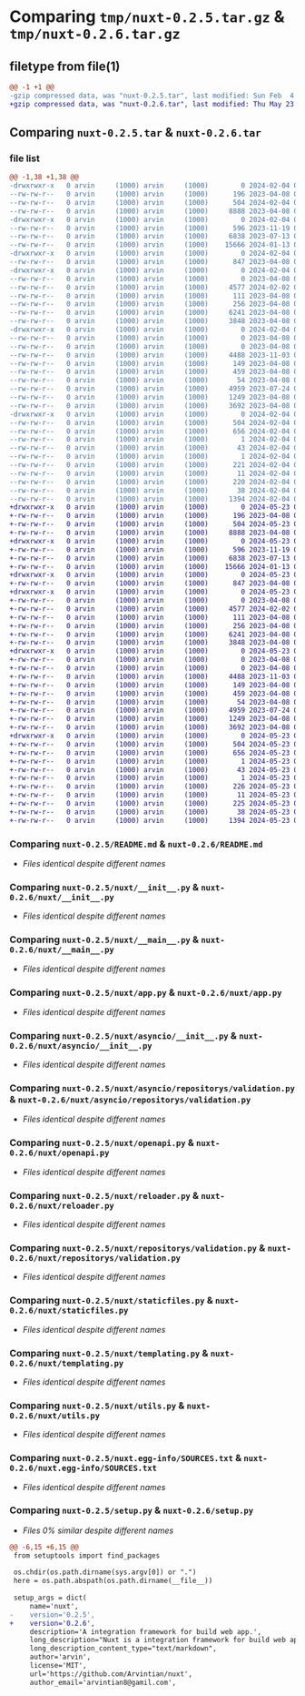 # Comparing `tmp/nuxt-0.2.5.tar.gz` & `tmp/nuxt-0.2.6.tar.gz`

## filetype from file(1)

```diff
@@ -1 +1 @@
-gzip compressed data, was "nuxt-0.2.5.tar", last modified: Sun Feb  4 02:44:34 2024, max compression
+gzip compressed data, was "nuxt-0.2.6.tar", last modified: Thu May 23 08:13:00 2024, max compression
```

## Comparing `nuxt-0.2.5.tar` & `nuxt-0.2.6.tar`

### file list

```diff
@@ -1,38 +1,38 @@
-drwxrwxr-x   0 arvin     (1000) arvin     (1000)        0 2024-02-04 02:44:34.423721 nuxt-0.2.5/
--rw-rw-r--   0 arvin     (1000) arvin     (1000)      196 2023-04-08 07:15:56.000000 nuxt-0.2.5/MANIFEST.in
--rw-rw-r--   0 arvin     (1000) arvin     (1000)      504 2024-02-04 02:44:34.423721 nuxt-0.2.5/PKG-INFO
--rw-rw-r--   0 arvin     (1000) arvin     (1000)     8888 2023-04-08 07:15:56.000000 nuxt-0.2.5/README.md
-drwxrwxr-x   0 arvin     (1000) arvin     (1000)        0 2024-02-04 02:44:34.423721 nuxt-0.2.5/nuxt/
--rw-rw-r--   0 arvin     (1000) arvin     (1000)      596 2023-11-19 06:57:59.000000 nuxt-0.2.5/nuxt/__init__.py
--rw-rw-r--   0 arvin     (1000) arvin     (1000)     6838 2023-07-13 02:51:17.000000 nuxt-0.2.5/nuxt/__main__.py
--rw-rw-r--   0 arvin     (1000) arvin     (1000)    15666 2024-01-13 07:44:13.000000 nuxt-0.2.5/nuxt/app.py
-drwxrwxr-x   0 arvin     (1000) arvin     (1000)        0 2024-02-04 02:44:34.423721 nuxt-0.2.5/nuxt/asyncio/
--rw-rw-r--   0 arvin     (1000) arvin     (1000)      847 2023-04-08 07:15:56.000000 nuxt-0.2.5/nuxt/asyncio/__init__.py
-drwxrwxr-x   0 arvin     (1000) arvin     (1000)        0 2024-02-04 02:44:34.423721 nuxt-0.2.5/nuxt/asyncio/repositorys/
--rw-rw-r--   0 arvin     (1000) arvin     (1000)        0 2023-04-08 07:15:56.000000 nuxt-0.2.5/nuxt/asyncio/repositorys/__init__.py
--rw-rw-r--   0 arvin     (1000) arvin     (1000)     4577 2024-02-02 04:10:46.000000 nuxt-0.2.5/nuxt/asyncio/repositorys/validation.py
--rw-rw-r--   0 arvin     (1000) arvin     (1000)      111 2023-04-08 07:15:56.000000 nuxt-0.2.5/nuxt/datastructures.py
--rw-rw-r--   0 arvin     (1000) arvin     (1000)      256 2023-04-08 07:15:56.000000 nuxt-0.2.5/nuxt/exceptions.py
--rw-rw-r--   0 arvin     (1000) arvin     (1000)     6241 2023-04-08 07:15:56.000000 nuxt-0.2.5/nuxt/openapi.py
--rw-rw-r--   0 arvin     (1000) arvin     (1000)     3848 2023-04-08 07:15:56.000000 nuxt-0.2.5/nuxt/reloader.py
-drwxrwxr-x   0 arvin     (1000) arvin     (1000)        0 2024-02-04 02:44:34.423721 nuxt-0.2.5/nuxt/repositorys/
--rw-rw-r--   0 arvin     (1000) arvin     (1000)        0 2023-04-08 07:15:56.000000 nuxt-0.2.5/nuxt/repositorys/__init__.py
--rw-rw-r--   0 arvin     (1000) arvin     (1000)        0 2023-04-08 07:15:56.000000 nuxt-0.2.5/nuxt/repositorys/empty.py
--rw-rw-r--   0 arvin     (1000) arvin     (1000)     4488 2023-11-03 04:58:33.000000 nuxt-0.2.5/nuxt/repositorys/validation.py
--rw-rw-r--   0 arvin     (1000) arvin     (1000)      149 2023-04-08 07:15:56.000000 nuxt-0.2.5/nuxt/requests.py
--rw-rw-r--   0 arvin     (1000) arvin     (1000)      459 2023-04-08 07:15:56.000000 nuxt-0.2.5/nuxt/responses.py
--rw-rw-r--   0 arvin     (1000) arvin     (1000)       54 2023-04-08 07:15:56.000000 nuxt-0.2.5/nuxt/routing.py
--rw-rw-r--   0 arvin     (1000) arvin     (1000)     4959 2023-07-24 03:17:29.000000 nuxt-0.2.5/nuxt/staticfiles.py
--rw-rw-r--   0 arvin     (1000) arvin     (1000)     1249 2023-04-08 07:15:56.000000 nuxt-0.2.5/nuxt/templating.py
--rw-rw-r--   0 arvin     (1000) arvin     (1000)     3692 2023-04-08 07:15:56.000000 nuxt-0.2.5/nuxt/utils.py
-drwxrwxr-x   0 arvin     (1000) arvin     (1000)        0 2024-02-04 02:44:34.423721 nuxt-0.2.5/nuxt.egg-info/
--rw-rw-r--   0 arvin     (1000) arvin     (1000)      504 2024-02-04 02:44:34.000000 nuxt-0.2.5/nuxt.egg-info/PKG-INFO
--rw-rw-r--   0 arvin     (1000) arvin     (1000)      656 2024-02-04 02:44:34.000000 nuxt-0.2.5/nuxt.egg-info/SOURCES.txt
--rw-rw-r--   0 arvin     (1000) arvin     (1000)        1 2024-02-04 02:44:34.000000 nuxt-0.2.5/nuxt.egg-info/dependency_links.txt
--rw-rw-r--   0 arvin     (1000) arvin     (1000)       43 2024-02-04 02:44:34.000000 nuxt-0.2.5/nuxt.egg-info/entry_points.txt
--rw-rw-r--   0 arvin     (1000) arvin     (1000)        1 2024-02-04 02:44:34.000000 nuxt-0.2.5/nuxt.egg-info/not-zip-safe
--rw-rw-r--   0 arvin     (1000) arvin     (1000)      221 2024-02-04 02:44:34.000000 nuxt-0.2.5/nuxt.egg-info/requires.txt
--rw-rw-r--   0 arvin     (1000) arvin     (1000)       11 2024-02-04 02:44:34.000000 nuxt-0.2.5/nuxt.egg-info/top_level.txt
--rw-rw-r--   0 arvin     (1000) arvin     (1000)      220 2024-02-04 02:39:43.000000 nuxt-0.2.5/requirements.txt
--rw-rw-r--   0 arvin     (1000) arvin     (1000)       38 2024-02-04 02:44:34.423721 nuxt-0.2.5/setup.cfg
--rw-rw-r--   0 arvin     (1000) arvin     (1000)     1394 2024-02-04 02:34:08.000000 nuxt-0.2.5/setup.py
+drwxrwxr-x   0 arvin     (1000) arvin     (1000)        0 2024-05-23 08:13:00.872168 nuxt-0.2.6/
+-rw-rw-r--   0 arvin     (1000) arvin     (1000)      196 2023-04-08 07:15:56.000000 nuxt-0.2.6/MANIFEST.in
+-rw-rw-r--   0 arvin     (1000) arvin     (1000)      504 2024-05-23 08:13:00.872168 nuxt-0.2.6/PKG-INFO
+-rw-rw-r--   0 arvin     (1000) arvin     (1000)     8888 2023-04-08 07:15:56.000000 nuxt-0.2.6/README.md
+drwxrwxr-x   0 arvin     (1000) arvin     (1000)        0 2024-05-23 08:13:00.872168 nuxt-0.2.6/nuxt/
+-rw-rw-r--   0 arvin     (1000) arvin     (1000)      596 2023-11-19 06:57:59.000000 nuxt-0.2.6/nuxt/__init__.py
+-rw-rw-r--   0 arvin     (1000) arvin     (1000)     6838 2023-07-13 02:51:17.000000 nuxt-0.2.6/nuxt/__main__.py
+-rw-rw-r--   0 arvin     (1000) arvin     (1000)    15666 2024-01-13 07:44:13.000000 nuxt-0.2.6/nuxt/app.py
+drwxrwxr-x   0 arvin     (1000) arvin     (1000)        0 2024-05-23 08:13:00.872168 nuxt-0.2.6/nuxt/asyncio/
+-rw-rw-r--   0 arvin     (1000) arvin     (1000)      847 2023-04-08 07:15:56.000000 nuxt-0.2.6/nuxt/asyncio/__init__.py
+drwxrwxr-x   0 arvin     (1000) arvin     (1000)        0 2024-05-23 08:13:00.872168 nuxt-0.2.6/nuxt/asyncio/repositorys/
+-rw-rw-r--   0 arvin     (1000) arvin     (1000)        0 2023-04-08 07:15:56.000000 nuxt-0.2.6/nuxt/asyncio/repositorys/__init__.py
+-rw-rw-r--   0 arvin     (1000) arvin     (1000)     4577 2024-02-02 04:10:46.000000 nuxt-0.2.6/nuxt/asyncio/repositorys/validation.py
+-rw-rw-r--   0 arvin     (1000) arvin     (1000)      111 2023-04-08 07:15:56.000000 nuxt-0.2.6/nuxt/datastructures.py
+-rw-rw-r--   0 arvin     (1000) arvin     (1000)      256 2023-04-08 07:15:56.000000 nuxt-0.2.6/nuxt/exceptions.py
+-rw-rw-r--   0 arvin     (1000) arvin     (1000)     6241 2023-04-08 07:15:56.000000 nuxt-0.2.6/nuxt/openapi.py
+-rw-rw-r--   0 arvin     (1000) arvin     (1000)     3848 2023-04-08 07:15:56.000000 nuxt-0.2.6/nuxt/reloader.py
+drwxrwxr-x   0 arvin     (1000) arvin     (1000)        0 2024-05-23 08:13:00.872168 nuxt-0.2.6/nuxt/repositorys/
+-rw-rw-r--   0 arvin     (1000) arvin     (1000)        0 2023-04-08 07:15:56.000000 nuxt-0.2.6/nuxt/repositorys/__init__.py
+-rw-rw-r--   0 arvin     (1000) arvin     (1000)        0 2023-04-08 07:15:56.000000 nuxt-0.2.6/nuxt/repositorys/empty.py
+-rw-rw-r--   0 arvin     (1000) arvin     (1000)     4488 2023-11-03 04:58:33.000000 nuxt-0.2.6/nuxt/repositorys/validation.py
+-rw-rw-r--   0 arvin     (1000) arvin     (1000)      149 2023-04-08 07:15:56.000000 nuxt-0.2.6/nuxt/requests.py
+-rw-rw-r--   0 arvin     (1000) arvin     (1000)      459 2023-04-08 07:15:56.000000 nuxt-0.2.6/nuxt/responses.py
+-rw-rw-r--   0 arvin     (1000) arvin     (1000)       54 2023-04-08 07:15:56.000000 nuxt-0.2.6/nuxt/routing.py
+-rw-rw-r--   0 arvin     (1000) arvin     (1000)     4959 2023-07-24 03:17:29.000000 nuxt-0.2.6/nuxt/staticfiles.py
+-rw-rw-r--   0 arvin     (1000) arvin     (1000)     1249 2023-04-08 07:15:56.000000 nuxt-0.2.6/nuxt/templating.py
+-rw-rw-r--   0 arvin     (1000) arvin     (1000)     3692 2023-04-08 07:15:56.000000 nuxt-0.2.6/nuxt/utils.py
+drwxrwxr-x   0 arvin     (1000) arvin     (1000)        0 2024-05-23 08:13:00.872168 nuxt-0.2.6/nuxt.egg-info/
+-rw-rw-r--   0 arvin     (1000) arvin     (1000)      504 2024-05-23 08:13:00.000000 nuxt-0.2.6/nuxt.egg-info/PKG-INFO
+-rw-rw-r--   0 arvin     (1000) arvin     (1000)      656 2024-05-23 08:13:00.000000 nuxt-0.2.6/nuxt.egg-info/SOURCES.txt
+-rw-rw-r--   0 arvin     (1000) arvin     (1000)        1 2024-05-23 08:13:00.000000 nuxt-0.2.6/nuxt.egg-info/dependency_links.txt
+-rw-rw-r--   0 arvin     (1000) arvin     (1000)       43 2024-05-23 08:13:00.000000 nuxt-0.2.6/nuxt.egg-info/entry_points.txt
+-rw-rw-r--   0 arvin     (1000) arvin     (1000)        1 2024-05-23 08:13:00.000000 nuxt-0.2.6/nuxt.egg-info/not-zip-safe
+-rw-rw-r--   0 arvin     (1000) arvin     (1000)      226 2024-05-23 08:13:00.000000 nuxt-0.2.6/nuxt.egg-info/requires.txt
+-rw-rw-r--   0 arvin     (1000) arvin     (1000)       11 2024-05-23 08:13:00.000000 nuxt-0.2.6/nuxt.egg-info/top_level.txt
+-rw-rw-r--   0 arvin     (1000) arvin     (1000)      225 2024-05-23 08:11:34.000000 nuxt-0.2.6/requirements.txt
+-rw-rw-r--   0 arvin     (1000) arvin     (1000)       38 2024-05-23 08:13:00.872168 nuxt-0.2.6/setup.cfg
+-rw-rw-r--   0 arvin     (1000) arvin     (1000)     1394 2024-05-23 08:10:05.000000 nuxt-0.2.6/setup.py
```

### Comparing `nuxt-0.2.5/README.md` & `nuxt-0.2.6/README.md`

 * *Files identical despite different names*

### Comparing `nuxt-0.2.5/nuxt/__init__.py` & `nuxt-0.2.6/nuxt/__init__.py`

 * *Files identical despite different names*

### Comparing `nuxt-0.2.5/nuxt/__main__.py` & `nuxt-0.2.6/nuxt/__main__.py`

 * *Files identical despite different names*

### Comparing `nuxt-0.2.5/nuxt/app.py` & `nuxt-0.2.6/nuxt/app.py`

 * *Files identical despite different names*

### Comparing `nuxt-0.2.5/nuxt/asyncio/__init__.py` & `nuxt-0.2.6/nuxt/asyncio/__init__.py`

 * *Files identical despite different names*

### Comparing `nuxt-0.2.5/nuxt/asyncio/repositorys/validation.py` & `nuxt-0.2.6/nuxt/asyncio/repositorys/validation.py`

 * *Files identical despite different names*

### Comparing `nuxt-0.2.5/nuxt/openapi.py` & `nuxt-0.2.6/nuxt/openapi.py`

 * *Files identical despite different names*

### Comparing `nuxt-0.2.5/nuxt/reloader.py` & `nuxt-0.2.6/nuxt/reloader.py`

 * *Files identical despite different names*

### Comparing `nuxt-0.2.5/nuxt/repositorys/validation.py` & `nuxt-0.2.6/nuxt/repositorys/validation.py`

 * *Files identical despite different names*

### Comparing `nuxt-0.2.5/nuxt/staticfiles.py` & `nuxt-0.2.6/nuxt/staticfiles.py`

 * *Files identical despite different names*

### Comparing `nuxt-0.2.5/nuxt/templating.py` & `nuxt-0.2.6/nuxt/templating.py`

 * *Files identical despite different names*

### Comparing `nuxt-0.2.5/nuxt/utils.py` & `nuxt-0.2.6/nuxt/utils.py`

 * *Files identical despite different names*

### Comparing `nuxt-0.2.5/nuxt.egg-info/SOURCES.txt` & `nuxt-0.2.6/nuxt.egg-info/SOURCES.txt`

 * *Files identical despite different names*

### Comparing `nuxt-0.2.5/setup.py` & `nuxt-0.2.6/setup.py`

 * *Files 0% similar despite different names*

```diff
@@ -6,15 +6,15 @@
 from setuptools import find_packages
 
 os.chdir(os.path.dirname(sys.argv[0]) or ".")
 here = os.path.abspath(os.path.dirname(__file__))
 
 setup_args = dict(
     name='nuxt',
-    version='0.2.5',
+    version='0.2.6',
     description='A integration framework for build web app.',
     long_description="Nuxt is a integration framework for build web app, built on top of [Madara](https://github.com/Arvintian/madara)/[Starlette](https://github.com/encode/starlette)/[Gunicorn](https://github.com/benoitc/gunicorn)/[Uvicorn](https://github.com/encode/uvicorn).",
     long_description_content_type="text/markdown",
     author='arvin',
     license='MIT',
     url='https://github.com/Arvintian/nuxt',
     author_email='arvintian8@gamil.com',
```

